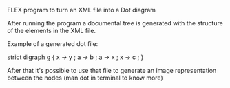 FLEX program to turn an XML file into a Dot diagram

After running the program a documental tree is generated with the structure of the elements in the XML file.

Example of a generated dot file:

strict digraph g {
x -> y ;
a -> b ;
a -> x ;
x -> c ;
}

After that it's possible to use that file to generate an image representation between the nodes (man dot in terminal to know more)
